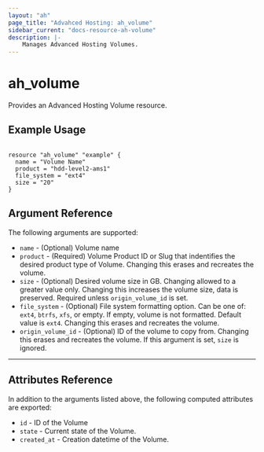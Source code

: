 ```yaml
---
layout: "ah"
page_title: "Advahced Hosting: ah_volume"
sidebar_current: "docs-resource-ah-volume"
description: |-
    Manages Advanced Hosting Volumes.
---
```


# ah_volume

Provides an Advanced Hosting Volume resource.

## Example Usage

```hcl

resource "ah_volume" "example" {
  name = "Volume Name"
  product = "hdd-level2-ams1"
  file_system = "ext4"
  size = "20"
}

```

## Argument Reference

The following arguments are supported:
* `name` - (Optional) Volume name
* `product` - (Required) Volume Product ID or Slug that indentifies the desired product type of Volume. Changing this erases and recreates the volume.
* `size` - (Optional) Desired volume size in GB. Changing allowed to a greater value only. Changing this increases the volume size, data is preserved. Required unless `origin_volume_id` is set.
* `file_system` - (Optional) File system formatting option. Can be one of: `ext4`, `btrfs`, `xfs`, or empty. If empty, volume is not formatted. Default value is `ext4`. Changing this erases and recreates the volume.
* `origin_volume_id` - (Optional) ID of the volume to copy from.  Changing this erases and recreates the volume.  If this argument is set, `size` is ignored.

---

## Attributes Reference

In addition to the arguments listed above, the following computed attributes are exported:

* `id` - ID of the Volume
* `state` - Current state of the Volume.
* `created_at` - Creation datetime of the Volume.
